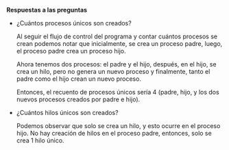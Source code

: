 **Respuestas a las preguntas**

-  ¿Cuántos procesos únicos son creados?

    Al seguir el flujo de control del programa y contar cuántos procesos se crean podemos notar que inicialmente, se crea un proceso padre, luego, el proceso padre crea un proceso hijo. 
    
    Ahora tenemos dos procesos: el padre y el hijo, después, en el hijo, se crea un hilo, pero no genera un nuevo proceso y finalmente, tanto el padre como el hijo crean un nuevo proceso. 
    
    Entonces, el recuento de procesos únicos sería 4 (padre, hijo, y los dos nuevos procesos creados por padre e hijo).

-  ¿Cuántos hilos únicos son creados?

    Podemos observar que solo se crea un hilo, y esto ocurre en el proceso hijo. No hay creación de hilos en el proceso padre, entonces, solo se crea 1 hilo único.